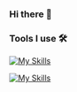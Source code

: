 ### Hi there 👋

### Tools I use 🛠
[![My Skills](https://skillicons.dev/icons?i=html,css,js,typescript,nodejs,php&theme=dark)](https://skillicons.dev)

[![My Skills](https://skillicons.dev/icons?i=symfony,react,tailwind,mysql,mongodb&theme=dark)](https://skillicons.dev)

